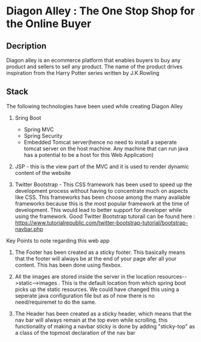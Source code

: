 # Diagon Alley :  The One Stop Shop for the Online Buyer

## Decription
Diagon alley is an ecommerce platform that enables buyers to buy any product and sellers to sell any product.
The name of the product drives inspiration from the Harry Potter series written by J.K.Rowling

## Stack
The following technologies have been used while creating Diagon Alley
1. Sring Boot
    * Spring MVC
    * Spring Security
    * Embedded Tomcat server(hence no need to install a seperate tomcat server on the host machine. Any machine that can run java has a potential to be a host for this Web Application)
    
2. JSP - this is the view part of the MVC and it is used to render dynamic content of the website
 
3. Twitter Bootstrap - This CSS framework has been used to speed up the development process without having to concentrate much on aspects like CSS. This frameworks has been choose among the many available frameworks because this is the most popular framework at the time of development. This would lead to better support for developer while using the framework.
 Good Twitter Bootstrap tutorail can be found here : https://www.tutorialrepublic.com/twitter-bootstrap-tutorial/bootstrap-navbar.php
 
Key Points to note regarding this web app
1. The Footer has been created as a sticky footer. This basically means that the footer will always be at the end of your page afer all your content. This has been done using flexbox.

2. All the images are stored inside the server in the location resources-->static-->images . This is the default location from which spring boot picks up the static resources. We could have changed this using a seperate java configuration file but as of now there is no need/requiremet to do the same.

3. The Header has been created as a sticky header, which means that the nav bar will always remain at the top even while scrolling, this functionality of making a navbar sticky is done by adding "sticky-top" as a class of the topmost declaration of the nav bar 